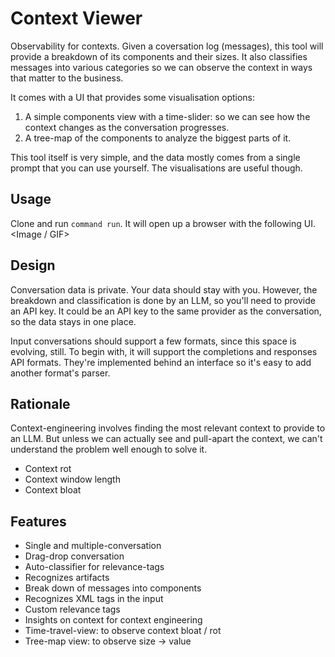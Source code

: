 # Context Viewer

Observability for contexts. Given a coversation log (messages), this
tool will provide a breakdown of its components and their sizes. It
also classifies messages into various categories so we can observe the
context in ways that matter to the business.

It comes with a UI that provides some visualisation options:
1. A simple components view with a time-slider: so we can see how the
   context changes as the conversation progresses.
2. A tree-map of the components to analyze the biggest parts of it.

This tool itself is very simple, and the data mostly comes from a
single prompt that you can use yourself. The visualisations are useful
though.

## Usage
Clone and run `command run`. It will open up a browser with the following UI.
<Image / GIF>

## Design

Conversation data is private. Your data should stay with you. However,
the breakdown and classification is done by an LLM, so you'll need to
provide an API key. It could be an API key to the same provider as the
conversation, so the data stays in one place.

Input conversations should support a few formats, since this space is
evolving, still. To begin with, it will support the completions and
responses API formats. They're implemented behind an interface so it's
easy to add another format's parser.

## Rationale

Context-engineering involves finding the most relevant context to
provide to an LLM. But unless we can actually see and pull-apart the
context, we can't understand the problem well enough to solve it.

- Context rot
- Context window length
- Context bloat

## Features
- Single and multiple-conversation
- Drag-drop conversation
- Auto-classifier for relevance-tags
- Recognizes artifacts
- Break down of messages into components
- Recognizes XML tags in the input
- Custom relevance tags
- Insights on context for context engineering
- Time-travel-view: to observe context bloat / rot
- Tree-map view: to observe size -> value
